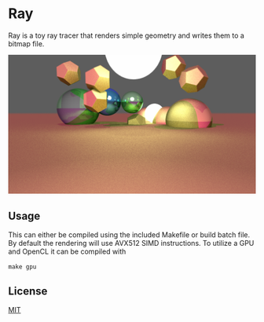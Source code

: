 # Ray

Ray is a toy ray tracer that renders simple geometry and writes them to a bitmap file.

![alt-text](logs/SatJun3.bmp)

## Usage

This can either be compiled using the included Makefile or build batch file. By default the rendering will use AVX512 SIMD instructions. To utilize a GPU and OpenCL it can be compiled with 

```
make gpu
```

## License
[MIT](https://choosealicense.com/licenses/mit/)
